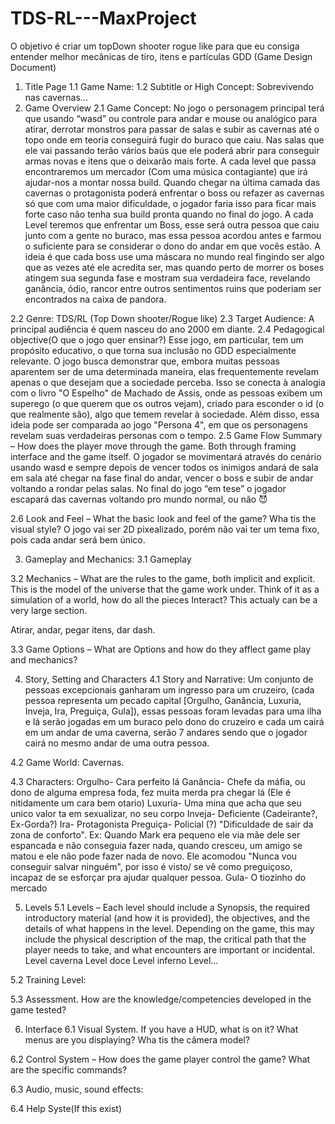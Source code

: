 # TDS-RL---MaxProject
O objetivo é criar um topDown shooter rogue like para que eu consiga entender melhor mecânicas de tiro, itens e partículas
GDD
(Game Design Document)

1.	Title Page 
1.1 Game Name: 
1.2 Subtitle or High Concept:
	Sobrevivendo nas cavernas...
2.	Game Overview
2.1	Game Concept:
No jogo o personagem principal terá que usando “wasd” ou controle para andar e mouse ou analógico para atirar, derrotar monstros para passar de salas e subir as cavernas até o topo onde em teoria conseguirá fugir do buraco que caiu. Nas salas que ele vai passando terão vários baús que ele poderá abrir para conseguir armas novas e itens que o deixarão mais forte. A cada level que passa encontraremos um mercador (Com uma música contagiante) que irá ajudar-nos a montar nossa build. Quando chegar na última camada das cavernas o protagonista poderá enfrentar o boss ou refazer as cavernas só que com uma maior dificuldade, o jogador faria isso para ficar mais forte caso não tenha sua build pronta quando no final do jogo. A cada Level teremos que enfrentar um Boss, esse será outra pessoa que caiu junto com a gente no buraco, mas essa pessoa acordou antes e farmou o suficiente para se considerar o dono do andar em que vocês estão. A ideia é que cada boss use uma máscara no mundo real fingindo ser algo que as vezes até ele acredita ser, mas quando perto de morrer os boses atingem sua segunda fase e mostram sua verdadeira face, revelando ganância, ódio, rancor entre outros sentimentos ruins que poderiam ser encontrados na caixa de pandora.

2.2	Genre: 
TDS/RL (Top Down shooter/Rogue like)
2.3	Target Audience:
A principal audiência é quem nasceu do ano 2000 em diante.
2.4	Pedagogical objective(O que o jogo quer ensinar?)
Esse jogo, em particular, tem um propósito educativo, o que torna sua inclusão no GDD especialmente relevante. O jogo busca demonstrar que, embora muitas pessoas aparentem ser de uma determinada maneira, elas frequentemente revelam apenas o que desejam que a sociedade perceba. Isso se conecta à analogia com o livro "O Espelho" de Machado de Assis, onde as pessoas exibem um superego (o que querem que os outros vejam), criado para esconder o id (o que realmente são), algo que temem revelar à sociedade. Além disso, essa ideia pode ser comparada ao jogo "Persona 4", em que os personagens revelam suas verdadeiras personas com o tempo.
2.5	Game Flow Summary – How does the player move through the game. Both through framing interface and the game itself.
O jogador se movimentará através do cenário usando wasd e sempre depois de vencer todos os inimigos andará de sala em sala até chegar na fase final do andar, vencer o boss e subir de andar voltando a rondar pelas salas. No final do jogo “em tese” o jogador escapará das cavernas voltando pro mundo normal, ou não 😈

2.6	Look and Feel – What the basic look and feel of the game? Wha tis the visual style?
O jogo vai ser 2D pixealizado, porém não vai ter um tema fixo, pois cada andar será bem único.

3.	Gameplay and Mechanics:
3.1	Gameplay

3.2	Mechanics – What are the rules to the game, both implicit and explicit. This is the model of the universe that the game work under. Think of it as a simulation of a world, how do all the pieces Interact? This actualy can be a very large section.

Atirar, andar, pegar itens, dar dash.        

3.3	Game Options – What are Options and how do they afflect game play and mechanics?

4.	Story, Setting and Characters
4.1	Story and Narrative:
Um conjunto de pessoas excepcionais ganharam um ingresso para um cruzeiro, (cada pessoa representa um pecado capital [Orgulho, Ganância, Luxuria, Inveja, Ira, Preguiça, Gula]), essas pessoas foram levadas para uma ilha e lá serão jogadas em um buraco pelo dono do cruzeiro e cada um cairá em um andar de uma caverna, serão 7 andares sendo que o jogador cairá no mesmo andar de uma outra pessoa. 

4.2	Game World:
Cavernas.

4.3	Characters:
Orgulho- Cara perfeito lá 
Ganância- Chefe da máfia, ou dono de alguma empresa foda, fez muita merda pra chegar lá (Ele é nitidamente um cara bem otario) 
Luxuria- Uma mina que acha que seu unico valor ta em sexualizar, no seu corpo 
Inveja- Deficiente (Cadeirante?, Ex-Gorda?) 
Ira- Protagonista
Preguiça- Policial (?) "Dificuldade de sair da zona de conforto". Ex: Quando Mark era pequeno ele via mãe dele ser espancada e não conseguia fazer nada, quando cresceu, um amigo se matou e ele não pode fazer nada de novo. Ele acomodou "Nunca vou conseguir salvar ninguém", por isso é visto/ se vê como preguiçoso, incapaz de se esforçar pra ajudar qualquer pessoa. 
Gula- 
O tiozinho do mercado

5.	 Levels
5.1	Levels – Each level should include a Synopsis, the required introductory material (and how it is provided), the objectives, and the details of what happens in the level. Depending on the game, this may include the physical description of the map, the critical path that the player needs to take, and what encounters are important or incidental.
Level caverna
Level doce
Level inferno
Level...

5.2	Training Level:

5.3	Assessment. How are the knowledge/competencies developed in the game tested?

6.	Interface
6.1	Visual System. If you have a HUD, what is on it? What menus are you displaying? Wha tis the câmera model?

6.2	Control System – How does the game player control the game? What are the specific commands?

6.3	Audio, music, sound effects:

6.4	Help Syste(If this exist)


